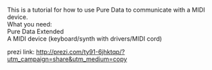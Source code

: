 This is a tutorial for how to use Pure Data to communicate with a MIDI device.    
What you need:  
Pure Data Extended  
A MIDI device (keyboard/synth with drivers/MIDI cord)  

prezi link:
http://prezi.com/ty91-6jhktqp/?utm_campaign=share&utm_medium=copy